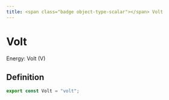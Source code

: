 ```yaml
---
title: <span class="badge object-type-scalar"></span> Volt
---
```

# <span class="badge object-type-scalar"></span> Volt

Energy: Volt (V)

## Definition

```typescript
export const Volt = "volt";

```
